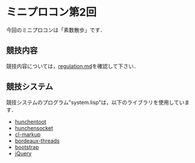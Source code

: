 # ミニプロコン第2回
今回のミニプロコンは「素数散歩」です．

## 競技内容
競技内容については，[regulation.md](regulation.md)を確認して下さい．

## 競技システム
競技システムのプログラム"system.lisp"は，以下のライブラリを使用しています．
* [hunchentoot](http://weitz.de/hunchentoot/)
* [hunchensocket](https://github.com/capitaomorte/hunchensocket)
* [cl-markup](https://github.com/arielnetworks/cl-markup)
* [bordeaux-threads](https://common-lisp.net/projects/bordeaux-threads/)
* [bootstrap](https://github.com/twbs/bootstrap)
* [jQuery](https://jquery.com/)

